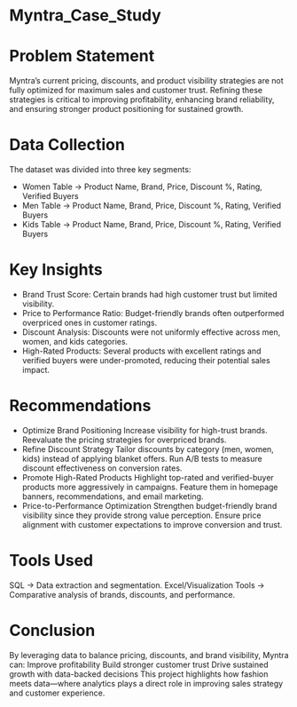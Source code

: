 # Myntra_Case_Study

# Problem Statement
Myntra’s current pricing, discounts, and product visibility strategies are not fully optimized for maximum sales and customer trust. Refining these strategies is critical to improving profitability, enhancing brand reliability, and ensuring stronger product positioning for sustained growth.

# Data Collection
The dataset was divided into three key segments:
* Women Table → Product Name, Brand, Price, Discount %, Rating, Verified Buyers
* Men Table → Product Name, Brand, Price, Discount %, Rating, Verified Buyers
* Kids Table → Product Name, Brand, Price, Discount %, Rating, Verified Buyers
  
# Key Insights
* Brand Trust Score: Certain brands had high customer trust but limited visibility.
* Price to Performance Ratio: Budget-friendly brands often outperformed overpriced ones in customer ratings.
* Discount Analysis: Discounts were not uniformly effective across men, women, and kids categories.
* High-Rated Products: Several products with excellent ratings and verified buyers were under-promoted, reducing their potential sales impact.
  
# Recommendations
* Optimize Brand Positioning
Increase visibility for high-trust brands.
Reevaluate the pricing strategies for overpriced brands.
* Refine Discount Strategy
Tailor discounts by category (men, women, kids) instead of applying blanket offers.
Run A/B tests to measure discount effectiveness on conversion rates.
* Promote High-Rated Products
Highlight top-rated and verified-buyer products more aggressively in campaigns.
Feature them in homepage banners, recommendations, and email marketing.
* Price-to-Performance Optimization
Strengthen budget-friendly brand visibility since they provide strong value perception.
Ensure price alignment with customer expectations to improve conversion and trust.

# Tools Used
SQL → Data extraction and segmentation.
Excel/Visualization Tools → Comparative analysis of brands, discounts, and performance.

# Conclusion
By leveraging data to balance pricing, discounts, and brand visibility, Myntra can:
Improve profitability
Build stronger customer trust
Drive sustained growth with data-backed decisions
This project highlights how fashion meets data—where analytics plays a direct role in improving sales strategy and customer experience.
